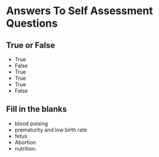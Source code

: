 # Answers To Self Assessment Questions
## True or False
- True
- False
- True
- True
- True
- False

## Fill in the blanks
- blood poising
- prematurity and low birth rate
- fetus
- Abortion
- nutrition.
